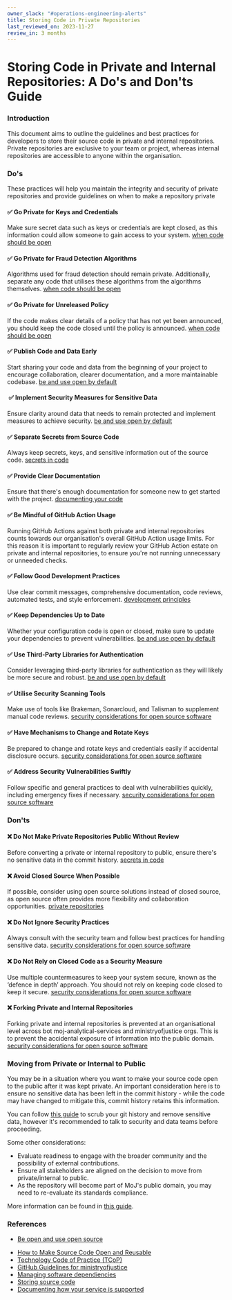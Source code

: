```yaml
---
owner_slack: "#operations-engineering-alerts"
title: Storing Code in Private Repositories
last_reviewed_on: 2023-11-27
review_in: 3 months
---
```


# Storing Code in Private and Internal Repositories: A Do's and Don'ts Guide

### Introduction

This document aims to outline the guidelines and best practices for developers to store their source code in private and internal repositories. Private repositories are exclusive to your team or project, whereas internal repositories are accessible to anyone within the organisation.

### Do's

These practices will help you maintain the integrity and security of private repositories and provide guidelines on when to make a repository private

#### ✅ Go Private for Keys and Credentials

Make sure secret data such as keys or credentials are kept closed, as this information could allow someone to gain access to your system. [when code should be open]

#### ✅ Go Private for Fraud Detection Algorithms

Algorithms used for fraud detection should remain private. Additionally, separate any code that utilises these algorithms from the algorithms themselves. [when code should be open]

#### ✅ Go Private for Unreleased Policy

If the code makes clear details of a policy that has not yet been announced, you should keep the code closed until the policy is announced. [when code should be open]

#### ✅ Publish Code and Data Early

Start sharing your code and data from the beginning of your project to encourage collaboration, clearer documentation, and a more maintainable codebase. [be and use open by default]

####  ✅ Implement Security Measures for Sensitive Data

Ensure clarity around data that needs to remain protected and implement measures to achieve security. [be and use open by default]

#### ✅ Separate Secrets from Source Code

Always keep secrets, keys, and sensitive information out of the source code. [secrets in code]

#### ✅ Provide Clear Documentation

Ensure that there's enough documentation for someone new to get started with the project. [documenting your code]

#### ✅ Be Mindful of GitHub Action Usage

Running GitHub Actions against both private and internal repositories counts towards our organisation's overall GitHub Action usage limits. For this reason it is important to regularly review your GitHub Action estate on private and internal repositories, to ensure you're not running unnecessary or unneeded checks.

#### ✅ Follow Good Development Practices

Use clear commit messages, comprehensive documentation, code reviews, automated tests, and style enforcement. [development principles]

#### ✅ Keep Dependencies Up to Date

Whether your configuration code is open or closed, make sure to update your dependencies to prevent vulnerabilities. [be and use open by default]

#### ✅ Use Third-Party Libraries for Authentication

Consider leveraging third-party libraries for authentication as they will likely be more secure and robust. [be and use open by default]

#### ✅ Utilise Security Scanning Tools

Make use of tools like Brakeman, Sonarcloud, and Talisman to supplement manual code reviews. [security considerations for open source software]

#### ✅ Have Mechanisms to Change and Rotate Keys

Be prepared to change and rotate keys and credentials easily if accidental disclosure occurs. [security considerations for open source software]

#### ✅ Address Security Vulnerabilities Swiftly

Follow specific and general practices to deal with vulnerabilities quickly, including emergency fixes if necessary. [security considerations for open source software]

### Don'ts

#### ❌ Do Not Make Private Repositories Public Without Review

Before converting a private or internal repository to public, ensure there's no sensitive data in the commit history. [secrets in code]

#### ❌ Avoid Closed Source When Possible

If possible, consider using open source solutions instead of closed source, as open source often provides more flexibility and collaboration opportunities. [private repositories]

#### ❌ Do Not Ignore Security Practices

Always consult with the security team and follow best practices for handling sensitive data. [security considerations for open source software]

#### ❌ Do Not Rely on Closed Code as a Security Measure

Use multiple countermeasures to keep your system secure, known as the ‘defence in depth’ approach. You should not rely on keeping code closed to keep it secure. [security considerations for open source software]

#### ❌ Forking Private and Internal Repositories

Forking private and internal repositories is prevented at an organisational level across bot moj-analytical-services and ministryofjustice orgs. This is to prevent the accidental exposure of information into the public domain. [security considerations for open source software]

### Moving from Private or Internal to Public

You may be in a situation where you want to make your source code open to the public after it was kept private. An important consideration here is to ensure no sensitive data has been left in the commit history - while the code may have changed to mitigate this, commit history retains this information.

You can follow [this guide](https://docs.github.com/en/authentication/keeping-your-account-and-data-secure/removing-sensitive-data-from-a-repository) to scrub your git history and remove sensitive data, however it's recommended to talk to security and data teams before proceeding.

Some other considerations:

- Evaluate readiness to engage with the broader community and the possibility of external contributions.
- Ensure all stakeholders are aligned on the decision to move from private/internal to public.
- As the repository will become part of MoJ's public domain, you may need to re-evaluate its standards compliance.

More information can be found in [this guide](https://technical-guidance.service.justice.gov.uk/documentation/standards/storing-source-code.html).

### References

- [Be open and use open source](https://www.gov.uk/guidance/be-open-and-use-open-source)

* [How to Make Source Code Open and Reusable](https://www.gov.uk/government/publications/open-source-guidance/when-code-should-be-open-or-closed)
* [Technology Code of Practice (TCoP)](https://www.gov.uk/guidance/the-technology-code-of-practice#be-open-and-use-open-source)
* [GitHub Guidelines for ministryofjustice](https://user-guide.operations-engineering.service.justice.gov.uk/documentation/information/mojgithubenterprise.html)
* [Managing software dependiencies](https://www.gov.uk/service-manual/technology/managing-software-dependencies)
* [Storing source code](https://technical-guidance.service.justice.gov.uk/documentation/standards/storing-source-code.html)
* [Documenting how your service is supported](https://technical-guidance.service.justice.gov.uk/documentation/standards/documenting-how-your-service-is-supported.html)

[be and use open by default]: https://www.gov.uk/guidance/government-design-principles#be-open-by-default
[security considerations for open source software]: https://www.gov.uk/government/publications/open-source-guidance/security-considerations-when-coding-in-the-open
[when code should be open]: https://www.gov.uk/government/publications/open-source-guidance/when-code-should-be-open-or-closed
[secrets in code]: https://technical-guidance.service.justice.gov.uk/documentation/standards/storing-source-code.html#storing-source-code
[documenting your code]: https://technical-guidance.service.justice.gov.uk/documentation/standards/documenting-how-your-service-is-supported.html
[development principles]: https://technical-guidance.service.justice.gov.uk/documentation/principles/development-principles.html
[private repositories]: https://technical-guidance.service.justice.gov.uk/documentation/standards/storing-source-code.html#private-repositories
